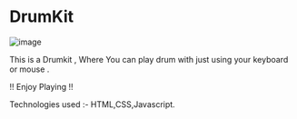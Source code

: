 # DrumKit


![image](https://user-images.githubusercontent.com/54941875/150481064-ca278a0e-450d-49e4-8354-639630007074.png)

This is a Drumkit , Where You can play drum with just using your keyboard or mouse .


!! Enjoy Playing !!

Technologies used :- HTML,CSS,Javascript.
